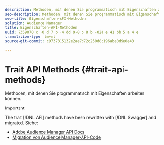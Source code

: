 ```yaml
---
description: Methoden, mit denen Sie programmatisch mit Eigenschaften arbeiten können.
seo-description: Methoden, mit denen Sie programmatisch mit Eigenschaften arbeiten können.
seo-title: Eigenschaften-API-Methoden
solution: Audience Manager
title: Eigenschaften-API-Methoden
uuid: 7359070 c -0 d 7 b -4 dd 9-8 b 8 b -028 e 41 bb 5 a 4 e
translation-type: tm+mt
source-git-commit: c9737315132e2ae7d72c250d8c196abe8d9e0e43

---
```



# Trait API Methods {#trait-api-methods}

Methoden, mit denen Sie programmatisch mit Eigenschaften arbeiten können.

>[!IMPORTANT]
>
>The trait [!DNL API] methods have been rewritten with [!DNL Swagger] and migrated. Siehe:
>
>* [Adobe Audience Manager API Docs](https://bank.demdex.com/portal/swagger/index.html)
>* [Migration von Audience Manager-API-Code](../../api/api-swagger-migration.md)
